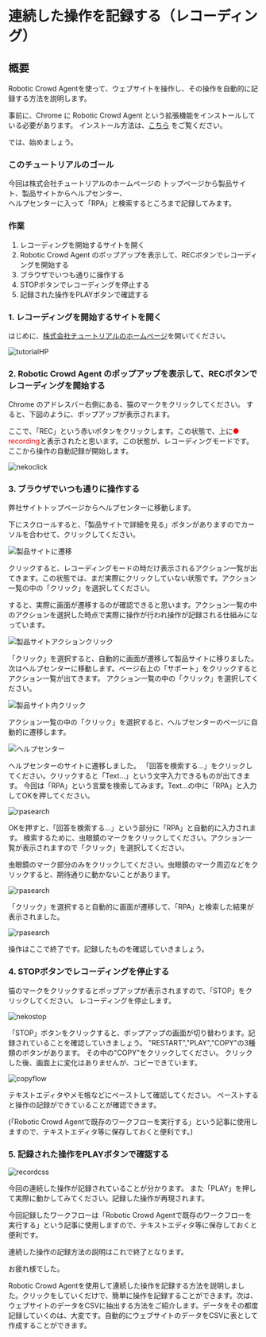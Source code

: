 # 連続した操作を記録する（レコーディング）

## 概要  

Robotic Crowd Agentを使って、ウェブサイトを操作し、その操作を自動的に記録する方法を説明します。

事前に、Chrome に Robotic Crowd Agent という拡張機能をインストールしている必要があります。
インストール方法は、[こちら](https://tutorial.co.jp/news/release/2019/06/rc_agent/#install) をご覧ください。

では、始めましょう。  

### このチュートリアルのゴール

今回は株式会社チュートリアルのホームページの  トップページから製品サイト、製品サイトからヘルプセンター、  
ヘルプセンターに入って「RPA」と検索するところまで記録してみます。

### 作業

1. レコーディングを開始するサイトを開く
1. Robotic Crowd Agent のポップアップを表示して、RECボタンでレコーディングを開始する
1. ブラウザでいつも通りに操作する
1. STOPボタンでレコーディングを停止する
1. 記録された操作をPLAYボタンで確認する

### 1. レコーディングを開始するサイトを開く

はじめに、[株式会社チュートリアルのホームページ](https://tutorial.co.jp)を開いてください。

 ![tutorialHP](../.gitbook/assets/rec1.png "会社トップページ")  

### 2. Robotic Crowd Agent のポップアップを表示して、RECボタンでレコーディングを開始する

Chrome のアドレスバー右側にある、猫のマークをクリックしてください。
すると、下図のように、ポップアップが表示されます。

ここで、「REC」という赤いボタンをクリックします。この状態で、上に<font color="red">● recording</font>と表示されたと思います。この状態が、レコーディングモードです。ここから操作の自動記録が開始します。

![nekoclick](../.gitbook/assets/rec2.png) 

### 3. ブラウザでいつも通りに操作する

弊社サイトトップページからヘルプセンターに移動します。

下にスクロールすると、「製品サイトで詳細を見る」ボタンがありますのでカーソルを合わせて、クリックしてください。

![製品サイトに遷移](../.gitbook/assets/rec3.png)  

クリックすると、レコーディングモードの時だけ表示されるアクション一覧が出てきます。この状態では、まだ実際にクリックしていない状態です。アクション一覧の中の「クリック」を選択してください。

すると、実際に画面が遷移するのが確認できると思います。アクション一覧の中のアクションを選択した時点で実際に操作が行われ操作が記録される仕組みになっています。

![製品サイトアクションクリック](../.gitbook/assets/rec4.png)  

「クリック」を選択すると、自動的に画面が遷移して製品サイトに移りました。
次はヘルプセンターに移動します。ページ右上の「サポート」をクリックするとアクション一覧が出てきます。
アクション一覧の中の「クリック」を選択してください。

![製品サイト内クリック](../.gitbook/assets/rec5.png)  

アクション一覧の中の「クリック」を選択すると、ヘルプセンターのページに自動的に遷移します。  

![ヘルプセンター](../.gitbook/assets/rec6.png)

ヘルプセンターのサイトに遷移しました。
「回答を検索する...」をクリックしてください。クリックすると「Text...」という文字入力できるものが出てきます。
今回は「RPA」という言葉を検索してみます。Text...の中に「RPA」と入力してOKを押してください。

![rpasearch](../.gitbook/assets/rec7.png) 

OKを押すと、「回答を検索する...」という部分に「RPA」と自動的に入力されます。
検索するために、虫眼鏡のマークをクリックしてください。アクション一覧が表示されますので「クリック」を選択してください。

虫眼鏡のマーク部分のみをクリックしてください。虫眼鏡のマーク周辺などをクリックすると、期待通りに動かないことがあります。

![rpasearch](../.gitbook/assets/rec8.png) 

「クリック」を選択すると自動的に画面が遷移して、「RPA」と検索した結果が表示されました。

![rpasearch](../.gitbook/assets/rec9.png) 

操作はここで終了です。記録したものを確認していきましょう。

### 4. STOPボタンでレコーディングを停止する

猫のマークをクリックするとポップアップが表示されますので、「STOP」をクリックしてください。 
レコーディングを停止します。

![nekostop](../.gitbook/assets/rec10.png)

「STOP」ボタンをクリックすると、ポップアップの画面が切り替わります。記録されていることを確認していきましょう。
"RESTART","PLAY","COPY"の3種類のボタンがあります。
その中の"COPY"をクリックしてください。
クリックした後、画面上に変化はありませんが、コピーできています。

![copyflow](../.gitbook/assets/rec11.png)   

テキストエディタやメモ帳などにペーストして確認してください。 
ペーストすると操作の記録ができていることが確認できます。

(「Robotic Crowd Agentで既存のワークフローを実行する」という記事に使用しますので、テキストエディタ等に保存しておくと便利です。)

### 5. 記録された操作をPLAYボタンで確認する

![recordcss](../.gitbook/assets/rec12.png)

今回の連続した操作が記録されていることが分かります。
また「PLAY」を押して実際に動かしてみてください。記録した操作が再現されます。

今回記録したワークフローは「Robotic Crowd Agentで既存のワークフローを実行する」という記事に使用しますので、テキストエディタ等に保存しておくと便利です。

連続した操作の記録方法の説明はこれで終了となります。

お疲れ様でした。

Robotic Crowd Agentを使用して連続した操作を記録する方法を説明しました。クリックをしていくだけで、簡単に操作を記録することができます。次は、ウェブサイトのデータをCSVに抽出する方法をご紹介します。データをその都度記録していくのは、大変です。自動的にウェブサイトのデータをCSVに表として作成することができます。